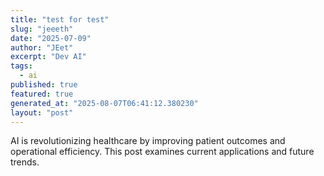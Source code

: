 ```yaml
---
title: "test for test"
slug: "jeeeth"
date: "2025-07-09"
author: "JEet"
excerpt: "Dev AI"
tags:
  - ai
published: true
featured: true
generated_at: "2025-08-07T06:41:12.380230"
layout: "post"
---
```


AI is revolutionizing healthcare by improving patient outcomes and operational efficiency. This post examines current applications and future trends.